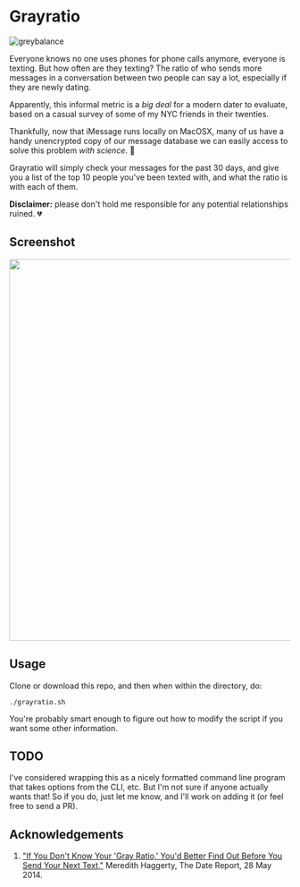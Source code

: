 # Grayratio

![greybalance](https://cloud.githubusercontent.com/assets/40650/4846728/99611e3a-604d-11e4-9b41-41dab56d19a8.jpg)

Everyone knows no one uses phones for phone calls anymore, everyone is texting.
But how often are they texting? The ratio of who sends more messages in a
conversation between two people can say a lot, especially if they are newly
dating.

Apparently, this informal metric is a _big deal_ for a modern dater to evaluate,
based on a casual survey of some of my NYC friends in their twenties.

Thankfully, now that iMessage runs locally on MacOSX, many of us have a handy
unencrypted copy of our message database we can easily access to solve this
problem _with science_. :microscope:

Grayratio will simply check your messages for the past 30 days, and give you a
list of the top 10 people you've been texted with, and what the ratio is with
each of them.

**Disclaimer:** please don't hold me responsible for any potential relationships
ruined. :broken_heart:

## Screenshot

<!-- screenshot in HTML so it can be force-half-sized for HiDPI support -->
<img src="https://cloud.githubusercontent.com/assets/40650/4848081/a7050588-6057-11e4-982c-a54118be602a.png" width="682">

## Usage
Clone or download this repo, and then when within the directory, do:

    ./grayratio.sh

You're probably smart enough to figure out how to modify the script if you want
some other information.

## TODO
I've considered wrapping this as a nicely formatted command line program that
takes options from the CLI, etc.  But I'm not sure if anyone actually wants
that!  So if you do, just let me know, and I'll work on adding it (or feel free
to send a PR).


## Acknowledgements

 1. ["If You Don't Know Your 'Gray Ratio,' You'd Better Find Out Before You Send Your Next Text,"][article] Meredith Haggerty, The Date Report, 28 May 2014.

[article]: http://www.thedatereport.com/dating/communication/if-you-dont-know-your-gray-ratio-youd-better-find-out-before-you-send-your-next-text/
